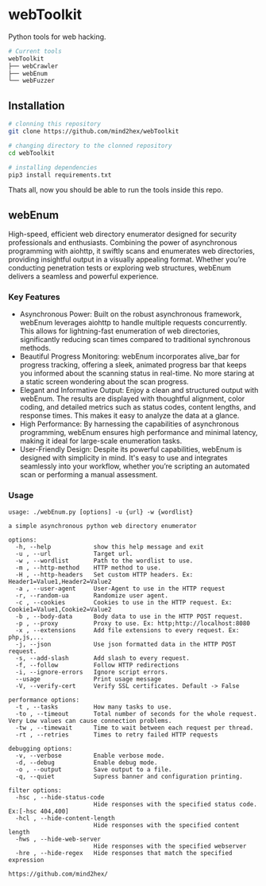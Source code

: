 # webToolkit
Python tools for web hacking.
```bash
# Current tools
webToolkit
├── webCrawler
├── webEnum
└── webFuzzer
```

## Installation
```bash
# clonning this repository
git clone https://github.com/mind2hex/webToolkit

# changing directory to the clonned repository
cd webToolkit

# installing dependencies
pip3 install requirements.txt
```
Thats all, now you should be able to run the tools inside this repo.

## webEnum
High-speed, efficient web directory enumerator designed for security professionals and enthusiasts. Combining the power of asynchronous programming with aiohttp, it swiftly scans and enumerates web directories, providing insightful output in a visually appealing format. Whether you’re conducting penetration tests or exploring web structures, webEnum delivers a seamless and powerful experience.

### Key Features
- Asynchronous Power: Built on the robust asynchronous framework, webEnum leverages aiohttp to handle multiple requests concurrently. This allows for lightning-fast enumeration of web directories, significantly reducing scan times compared to traditional synchronous methods.
- Beautiful Progress Monitoring: webEnum incorporates alive_bar for progress tracking, offering a sleek, animated progress bar that keeps you informed about the scanning status in real-time. No more staring at a static screen wondering about the scan progress.
- Elegant and Informative Output: Enjoy a clean and structured output with webEnum. The results are displayed with thoughtful alignment, color coding, and detailed metrics such as status codes, content lengths, and response times. This makes it easy to analyze the data at a glance.
- High Performance: By harnessing the capabilities of asynchronous programming, webEnum ensures high performance and minimal latency, making it ideal for large-scale enumeration tasks.
- User-Friendly Design: Despite its powerful capabilities, webEnum is designed with simplicity in mind. It's easy to use and integrates seamlessly into your workflow, whether you’re scripting an automated scan or performing a manual assessment.

### Usage
```
usage: ./webEnum.py [options] -u {url} -w {wordlist}

a simple asynchronous python web directory enumerator

options:
  -h, --help            show this help message and exit
  -u , --url            Target url.
  -w , --wordlist       Path to the wordlist to use.
  -m , --http-method    HTTP method to use.
  -H , --http-headers   Set custom HTTP headers. Ex: Header1=Value1,Header2=Value2
  -a , --user-agent     User-Agent to use in the HTTP request
  -r, --random-ua       Randomize user agent.
  -c , --cookies        Cookies to use in the HTTP request. Ex: Cookie1=Value1,Cookie2=Value2
  -b , --body-data      Body data to use in the HTTP POST request.
  -p , --proxy          Proxy to use. Ex: http;http://localhost:8080
  -x , --extensions     Add file extensions to every request. Ex: php,js,...
  -j, --json            Use json formatted data in the HTTP POST request. 
  -s, --add-slash       Add slash to every request.
  -f, --follow          Follow HTTP redirections
  -i, --ignore-errors   Ignore script errors.
  --usage               Print usage message
  -V, --verify-cert     Verify SSL certificates. Default -> False

performance options:
  -t , --tasks          How many tasks to use.
  -to , --timeout       Total number of seconds for the whole request. Very Low values can cause connection problems. 
  -tw , --timewait      Time to wait between each request per thread.
  -rt , --retries       Times to retry failed HTTP requests

debugging options:
  -v, --verbose         Enable verbose mode.
  -d, --debug           Enable debug mode.
  -o , --output         Save output to a file.
  -q, --quiet           Supress banner and configuration printing.

filter options:
  -hsc , --hide-status-code 
                        Hide responses with the specified status code. Ex:[-hsc 404,400]
  -hcl , --hide-content-length 
                        Hide responses with the specified content length
  -hws , --hide-web-server 
                        Hide responses with the specified webserver
  -hre , --hide-regex   Hide responses that match the specified expression

https://github.com/mind2hex/

```
